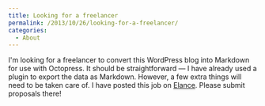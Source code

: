 ```yaml
---
title: Looking for a freelancer
permalink: /2013/10/26/looking-for-a-freelancer/
categories:
  - About
---
```

I'm looking for a freelancer to convert this WordPress blog into Markdown for use with Octopress. It should be straightforward &#8212; I have already used a plugin to export the data as Markdown. However, a few extra things will need to be taken care of. I have posted this job on [Elance][1]. Please submit proposals there!

 [1]: https://www.elance.com/j/convert-wordpress-site-octopress/48229999/
